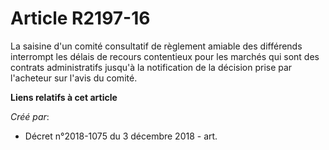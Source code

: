 # Article R2197-16

La saisine d'un comité consultatif de règlement amiable des différends interrompt les délais de recours contentieux pour les
marchés qui sont des contrats administratifs jusqu'à la notification de la décision prise par l'acheteur sur l'avis du
comité.

**Liens relatifs à cet article**

_Créé par_:

  - Décret n°2018-1075 du 3 décembre 2018 - art.
